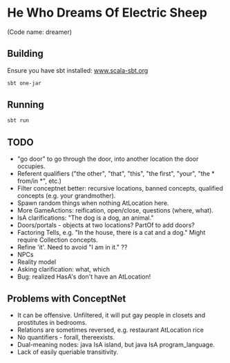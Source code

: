 # He Who Dreams Of Electric Sheep

(Code name: dreamer)


## Building

Ensure you have sbt installed: www.scala-sbt.org

```bash
sbt one-jar
```


## Running

```bash
sbt run
```

## TODO

* "go door" to go through the door, into another location the door occupies.
* Referent qualifiers ("the other", "that", "this", "the first", "your", "the \* from/in \*", etc.)
* Filter conceptnet better: recursive locations, banned concepts, qualified concepts (e.g. your grandmother).
* Spawn random things when nothing AtLocation here.
* More GameActions: reification, open/close, questions (where, what).
* IsA clarifications: "The dog is a dog, an animal."
* Doors/portals - objects at two locations? PartOf to add doors?
* Factoring Tells, e.g. "In the house, there is a cat and a dog." Might require Collection concepts.
* Refine 'it'. Need to avoid "I am in it." ??
* NPCs
* Reality model
* Asking clarification: what, which
* Bug: realized HasA's don't have an AtLocation!

## Problems with ConceptNet

* It can be offensive. Unfiltered, it will put gay people in closets and prostitutes in bedrooms.
* Relations are sometimes reversed, e.g. restaurant AtLocation rice
* No quantifiers - forall, thereexists.
* Dual-meaning nodes: java IsA island, but java IsA program_language.
* Lack of easily queriable transitivity.

